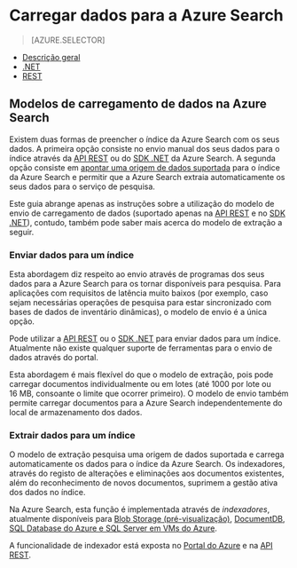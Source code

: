 <properties
    pageTitle="Carregamento de dados na Azure Search | Microsoft Azure | Serviço de pesquisa em nuvem alojado"
    description="Saiba como carregar dados para um índice da Azure Search."
    services="search"
    documentationCenter=""
    authors="ashmaka"
    manager=""
    editor=""
    tags=""/>

<tags
    ms.service="search"
    ms.devlang="NA"
    ms.workload="search"
    ms.topic="get-started-article"
    ms.tgt_pltfrm="na"
    ms.date="05/31/2016"
    ms.author="ashmaka"/>

# Carregar dados para a Azure Search
> [AZURE.SELECTOR]
- [Descrição geral](search-what-is-data-import.md)
- [.NET](search-import-data-dotnet.md)
- [REST](search-import-data-rest-api.md)


## Modelos de carregamento de dados na Azure Search
Existem duas formas de preencher o índice da Azure Search com os seus dados. A primeira opção consiste no envio manual dos seus dados para o índice através da [API REST](search-import-data-rest-api.md) ou do [SDK .NET](search-import-data-dotnet.md) da Azure Search. A segunda opção consiste em [apontar uma origem de dados suportada](search-indexer-overview.md) para o índice da Azure Search e permitir que a Azure Search extraia automaticamente os seus dados para o serviço de pesquisa.

Este guia abrange apenas as instruções sobre a utilização do modelo de envio de carregamento de dados (suportado apenas na [API REST](search-import-data-rest-api.md) e no [SDK .NET](search-import-data-dotnet.md)), contudo, também pode saber mais acerca do modelo de extração a seguir. 

### Enviar dados para um índice

Esta abordagem diz respeito ao envio através de programas dos seus dados para a Azure Search para os tornar disponíveis para pesquisa. Para aplicações com requisitos de latência muito baixos (por exemplo, caso sejam necessárias operações de pesquisa para estar sincronizado com bases de dados de inventário dinâmicas), o modelo de envio é a única opção.

Pode utilizar a [API REST](https://msdn.microsoft.com/library/azure/dn798930.aspx) ou o [SDK .NET](search-import-data-dotnet.md) para enviar dados para um índice. Atualmente não existe qualquer suporte de ferramentas para o envio de dados através do portal.

Esta abordagem é mais flexível do que o modelo de extração, pois pode carregar documentos individualmente ou em lotes (até 1000 por lote ou 16 MB, consoante o limite que ocorrer primeiro). O modelo de envio também permite carregar documentos para a Azure Search independentemente do local de armazenamento dos dados.

### Extrair dados para um índice

O modelo de extração pesquisa uma origem de dados suportada e carrega automaticamente os dados para o índice da Azure Search. Os indexadores, através do registo de alterações e eliminações aos documentos existentes, além do reconhecimento de novos documentos, suprimem a gestão ativa dos dados no índice.

Na Azure Search, esta função é implementada através de *indexadores*, atualmente disponíveis para [Blob Storage (pré-visualização)](search-howto-indexing-azure-blob-storage.md), [DocumentDB](http://aka.ms/documentdb-search-indexer), [SQL Database do Azure e SQL Server em VMs do Azure](search-howto-connecting-azure-sql-database-to-azure-search-using-indexers-2015-02-28.md).

A funcionalidade de indexador está exposta no [Portal do Azure](search-import-data-portal.md) e na [API REST](https://msdn.microsoft.com/library/azure/dn946891.aspx).



<!--HONumber=Jun16_HO2-->


